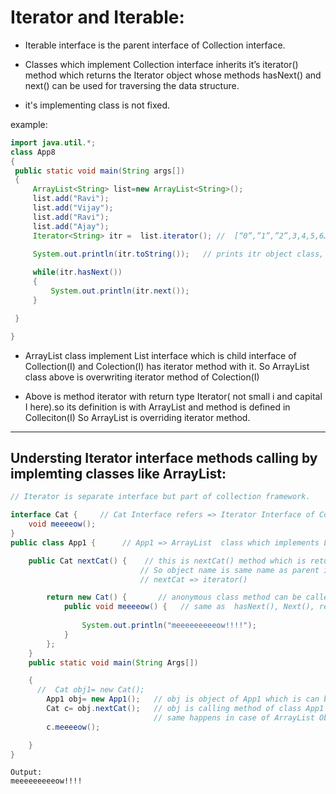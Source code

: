 
# Iterator and Iterable:

- Iterable interface is the parent interface of Collection interface.

- Classes which implement Collection interface inherits it’s iterator() method which returns the Iterator object whose methods hasNext() and next() can be used for traversing the data structure.
 
- it's implementing class is not fixed.
  
 example:  
   
   ```java
 import java.util.*;
class App8
{
    public static void main(String args[])
    {
        ArrayList<String> list=new ArrayList<String>();
        list.add("Ravi");
        list.add("Vijay");
        list.add("Ravi");
        list.add("Ajay");
        Iterator<String> itr =  list.iterator(); //  [“0”,”1”,”2”,3,4,5,6…..]
       
        System.out.println(itr.toString());   // prints itr object class, java.util.ArrayList$Itr@4c203ea1 , $ Itr represents its inner class

        while(itr.hasNext())
        {
            System.out.println(itr.next());
        }

    }

} 

  ```
   
 - ArrayList class implement List interface which is child interface of Collection(I) and Colection(I) has iterator method with it. 
  So ArrayList class above is overwriting iterator method of Colection(I)
  
       
 - Above is method iterator with return type Iterator( not small i and capital I here).so its definition is with ArrayList and method is defined in
   Colleciton(I) So ArrayList is overriding iterator method.
   
------------------------------------------------------------------------------------------------------------------------------------

## Understing Iterator interface methods calling by implemting classes like ArrayList:


```java
// Iterator is separate interface but part of collection framework.

interface Cat {     // Cat Interface refers => Iterator Interface of Collection Framework,  it has got hasNext(), Next(), remove() methods etc. 
    void meeeeow();
}
public class App1 {      // App1 => ArrayList  class which implements List<>

    public Cat nextCat() {    // this is nextCat() method which is returning object of Cat type. 
                             // So object name is same name as parent interface so its  trigger point is anonymous object creation. CAt is now class rather than interface.
                             // nextCat => iterator()

        return new Cat() {       // anonymous class method can be called with Cat object only. 
            public void meeeeow() {   // same as  hasNext(), Next(), remove()
                
                System.out.println("meeeeeeeeeow!!!!");   
            }
        };
    }
    public static void main(String Args[])

    {
      //  Cat obj1= new Cat();
        App1 obj= new App1();   // obj is object of App1 which is can be assumed same as ArrayList
        Cat c= obj.nextCat();   // obj is calling method of class App1 which is nextCat and it returns object of Cat class. so this can call method of Cat class( which is anonymous class) 
                                // same happens in case of ArrayList Object calling iterator() method which returns Iterator object and it can call methods of Iterator class which are hasNext() etc. 
        c.meeeeow();

    }
}
```
```
Output:
meeeeeeeeeow!!!!
```
